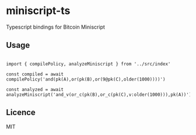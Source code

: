 # miniscript-ts

Typescript bindings for Bitcoin Miniscript

## Usage

```

import { compilePolicy, analyzeMiniscript } from '../src/index'

const compiled = await compilePolicy('and(pk(A),or(pk(B),or(9@pk(C),older(1000))))')

const analyzed = await analyzeMiniscript('and_v(or_c(pk(B),or_c(pk(C),v:older(1000))),pk(A))')

```

## Licence

MIT
